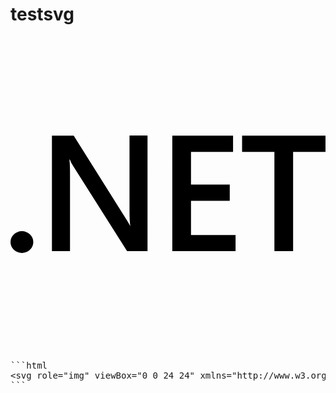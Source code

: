 # testsvg

<img src="data:image/svg+xml;charset=UTF-8,%3Csvg%20role%3D%22img%22%20viewBox%3D%220%200%2024%2024%22%20xmlns%3D%22http%3A%2F%2Fwww.w3.org%2F2000%2Fsvg%22%3E%3Ctitle%3E.NET%3C%2Ftitle%3E%3Cpath%20d%3D%22M24%208.77h-2.468v7.565h-1.425V8.77h-2.462V7.53H24zm-6.852%207.565h-4.821V7.53h4.63v1.24h-3.205v2.494h2.953v1.234h-2.953v2.604h3.396zm-6.708%200H8.882L4.78%209.863a2.896%202.896%200%200%201-.258-.51h-.036c.032.189.048.592.048%201.21v5.772H3.157V7.53h1.659l3.965%206.32c.167.261.275.442.323.54h.024c-.04-.233-.06-.629-.06-1.185V7.529h1.372zm-8.703-.693a.868.829%200%200%201-.869.829.868.829%200%200%201-.868-.83.868.829%200%200%201%20.868-.828.868.829%200%200%201%20.869.829Z%22%2F%3E%3C%2Fsvg%3E" alt=".NET">

<pre>
```html
&lt;svg role="img" viewBox="0 0 24 24" xmlns="http://www.w3.org/2000/svg"&gt;&lt;title&gt;.NET&lt;/title&gt;&lt;path d="M24 8.77h-2.468v7.565h-1.425V8.77h-2.462V7.53H24zm-6.852 7.565h-4.821V7.53h4.63v1.24h-3.205v2.494h2.953v1.234h-2.953v2.604h3.396zm-6.708 0H8.882L4.78 9.863a2.896 2.896 0 0 1-.258-.51h-.036c.032.189.048.592.048 1.21v5.772H3.157V7.53h1.659l3.965 6.32c.167.261.275.442.323.54h.024c-.04-.233-.06-.629-.06-1.185V7.529h1.372zm-8.703-.693a.868.829 0 0 1-.869.829.868.829 0 0 1-.868-.83.868.829 0 0 1 .868-.828.868.829 0 0 1 .869.829Z"&gt;&lt;/path&gt;&lt;/svg&gt;
```
</pre>
